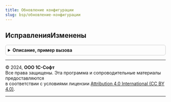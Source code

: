 ```yaml
---
title: Обновление конфигурации
slug: bsp/обновление-конфигурации
---
```



## ИсправленияИзменены
<details style="margin: 1em 0; padding: 0.5em; border: 1px solid #ccc; border-radius: 6px;">

<summary style="font-weight: bold; cursor: pointer;">Описание, пример вызова</summary>

```bsl

// Удаляет устаревшие исправления, устанавливает корректные
// свойства новым исправлениям. Требуется вызывать перед выполнением обновления
// конфигурации в пакетном режиме (см. ОбновлениеИнформационнойБазы.ВыполнитьОбновлениеИнформационнойБазы).
// Важно: Выполненные действия применятся после перезапуска сеанса.
//
// Параметры:
//  ТолькоПроверка - Булево - если Истина, устаревшие патчи не будут удаляться.
//
// Возвращаемое значение:
//  Структура:
//   * ЕстьИзменения     - Булево - истина, если были внесены изменения в составе исправлений.
//   * ОписаниеИзменений - Строка - информация о удаленных и измененных патчах.
//
Функция ИсправленияИзменены(ТолькоПроверка = Ложь) Экспорт
```

Пример вызова
```bsl
Результат = ОбновлениеКонфигурации.ИсправленияИзменены(ТолькоПроверка);
```
</details>

---

© 2024, **ООО 1С-Софт**  
Все права защищены. Эта программа и сопроводительные материалы предоставляются  
в соответствии с условиями лицензии [Attribution 4.0 International (CC BY 4.0)](https://creativecommons.org/licenses/by/4.0/legalcode).

---
